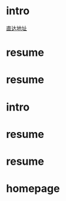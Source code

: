 # intro
[直达地址](https://zhangzihaodt.github.io/intro/)
# resume
# resume
# intro
# resume
# resume
# homepage
